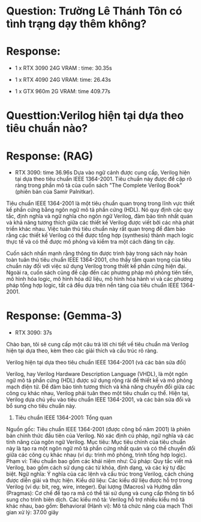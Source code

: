 # Question: Trường Lê Thánh Tôn có tình trạng dạy thêm không?
# Response:
 - 1 x RTX 3090 24G VRAM : time: 30.35s

 - 1 x RTX 4090 24G VRAM: time: 26.43s

 - 1 x GTX 960m 2G VRAM: time 409.77s

# Questtion:Verilog hiện tại dựa theo tiêu chuẩn nào?

# Response: (RAG)
 - RTX 3090: time 36.96s
Dựa vào ngữ cảnh được cung cấp, Verilog hiện tại dựa theo tiêu chuẩn IEEE 1364-2001. 
 Tiêu chuẩn này được đề cập rõ ràng trong phần mô tả của cuốn sách "The Complete Verilog Book" (phiên bản của Samir Palnitkar).

Tiêu chuẩn IEEE 1364-2001 là một tiêu chuẩn quan trọng trong lĩnh vực thiết kế phần cứng bằng ngôn ngữ mô tả phần cứng (HDL). 
Nó quy định các quy tắc, định nghĩa và ngữ nghĩa cho ngôn ngữ Verilog, đảm bảo tính nhất quán và khả năng tương thích giữa các thiết kế Verilog được viết bởi các nhà phát triển khác nhau.
Việc tuân thủ tiêu chuẩn này rất quan trọng để đảm bảo rằng các thiết kế Verilog có thể được tổng hợp (synthesis) thành mạch logic thực tế và có thể được mô phỏng và kiểm tra một cách đáng tin cậy.

Cuốn sách nhấn mạnh rằng thông tin được trình bày trong sách này hoàn toàn tuân thủ tiêu chuẩn IEEE 1364-2001, cho thấy tầm quan trọng của tiêu chuẩn này đối với việc sử dụng Verilog trong thiết kế phần cứng hiện đại. 
Ngoài ra, cuốn sách cũng đề cập đến các phương pháp mô phỏng tiên tiến, mô hình hóa logic, mô hình hóa dữ liệu, mô hình hóa hành vi và các phương pháp tổng hợp logic, tất cả đều dựa trên nền tảng của tiêu chuẩn IEEE 1364-2001.

# Response: (Gemma-3) 
 - RTX 3090: 37s

Chào bạn, tôi sẽ cung cấp một câu trả lời chi tiết về tiêu chuẩn mà Verilog hiện tại dựa theo, kèm theo các giải thích và cấu trúc rõ ràng.

Verilog hiện tại dựa theo tiêu chuẩn IEEE 1364-2001 (và các bản sửa đổi)

Verilog, hay Verilog Hardware Description Language (VHDL), là một ngôn ngữ mô tả phần cứng (HDL) được sử dụng rộng rãi để thiết kế và mô phỏng mạch điện tử. 
Để đảm bảo tính tương thích và khả năng chuyển đổi giữa các công cụ khác nhau, Verilog phải tuân theo một tiêu chuẩn cụ thể. 
Hiện tại, Verilog dựa chủ yếu vào tiêu chuẩn IEEE 1364-2001, và các bản sửa đổi và bổ sung cho tiêu chuẩn này.

1. Tiêu chuẩn IEEE 1364-2001: Tổng quan

Nguồn gốc: Tiêu chuẩn IEEE 1364-2001 (được công bố năm 2001) là phiên bản chính thức đầu tiên của Verilog. Nó xác định cú pháp, ngữ nghĩa và các tính năng của ngôn ngữ Verilog.
Mục tiêu: Mục tiêu chính của tiêu chuẩn này là tạo ra một ngôn ngữ mô tả phần cứng nhất quán và có thể chuyển đổi giữa các công cụ khác nhau (ví dụ: trình mô phỏng, trình tổng hợp logic).
Phạm vi: Tiêu chuẩn bao gồm các khái niệm như:
Cú pháp: Quy tắc viết mã Verilog, bao gồm cách sử dụng các từ khóa, định dạng, và các ký tự đặc biệt.
Ngữ nghĩa: Ý nghĩa của các lệnh và cấu trúc trong Verilog, cách chúng được diễn giải và thực hiện.
Kiểu dữ liệu: Các kiểu dữ liệu được hỗ trợ trong Verilog (ví dụ: bit, reg, wire, integer).
Đại lượng (Macros) và Hướng dẫn (Pragmas): Cơ chế để tạo ra mã có thể tái sử dụng và cung cấp thông tin bổ sung cho trình biên dịch.
Các kiểu mô tả: Verilog hỗ trợ nhiều kiểu mô tả khác nhau, bao gồm:
Behavioral (Hành vi): Mô tả chức năng của mạch
Thời gian xử lý: 37.00 giây

